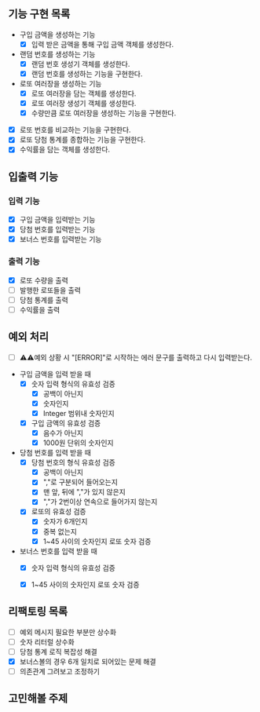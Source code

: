 ## 기능 구현 목록

- 구입 금액을 생성하는 기능
  - [x] 입력 받은 금액을 통해 구입 금액 객체를 생성한다. 
- 랜덤 번호를 생성하는 기능
  - [x] 랜덤 번호 생성기 객체를 생성한다.
  - [x] 랜덤 번호를 생성하는 기능을 구현한다.
- 로또 여러장을 생성하는 기능
  - [x] 로또 여러장을 담는 객체를 생성한다.
  - [x] 로또 여러장 생성기 객체를 생성한다.
  - [x] 수량만큼 로또 여러장을 생성하는 기능을 구현한다.
- [x] 로또 번호를 비교하는 기능을 구현한다.
- [x] 로또 당첨 통계를 종합하는 기능을 구현한다.
- [x] 수익률을 담는 객체를 생성한다.

## 입출력 기능

### 입력 기능

- [x] 구입 금액을 입력받는 기능 
- [x] 당첨 번호를 입력받는 기능 
- [x] 보너스 번호를 입력받는 기능 

### 출력 기능

- [x] 로또 수량을 출력 
- [ ] 발행한 로또들을 출력 
- [ ] 당첨 통계를 출력 
- [ ] 수익률을 출력 

## 예외 처리

- [ ] ⚠️⚠️예외 상황 시 "[ERROR]"로 시작하는 에러 문구를 출력하고 다시 입력받는다.
- 구입 금액을 입력 받을 때
    - [x] 숫자 입력 형식의 유효성 검증 
      - [x] 공백이 아닌지
      - [x] 숫자인지
      - [x] Integer 범위내 숫자인지
    - [x] 구입 금액의 유효성 검증
      - [x] 음수가 아닌지
      - [x] 1000원 단위의 숫자인지
- 당첨 번호를 입력 받을 때
  - [x] 당첨 번호의 형식 유효성 검증
    - [x] 공백이 아닌지
    - [x] ","로 구분되어 들어오는지
    - [x] 맨 앞, 뒤에 ","가 있지 않은지
    - [x] ","가 2번이상 연속으로 들어가지 않는지 
  - [x] 로또의 유효성 검증
      - [x] 숫자가 6개인지
      - [x] 중복 없는지
      - [x] 1~45 사이의 숫자인지  로또 숫자 검증
- 보너스 번호를 입력 받을 때
  - [x] 숫자 입력 형식의 유효성 검증 
  - [x] 1~45 사이의 숫자인지 로또 숫자 검증
      

## 리팩토링 목록
- [ ] 예외 메시지 필요한 부분만 상수화
- [ ] 숫자 리터럴 상수화
- [ ] 당첨 통계 로직 복잡성 해결
- [x] 보너스볼의 경우 6개 일치로 되어있는 문제 해결
- [ ] 의존관계 그려보고 조정하기

## 고민해볼 주제
